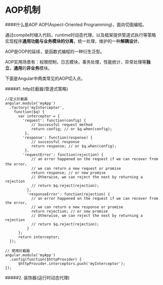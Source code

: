 # AOP机制

####什么是AOP
AOP(Aspect-Oriented Programming)，面向切面编程。

通过compile时植入代码，runtime时动态代理，以及框架提供管道式执行等策略实现程序**通用功能与业务模块的分离**，统一处理，维护的一种**解耦设计**。

AOP是OOP的延续，是函数式编程的一种衍生泛型。

AOP实用场景有：权限控制，日志模块，事务处理，性能统计，异常处理等**独立**，**通用**的**非业务**模块。

下面是Angular中两类常见的AOP切入点。

#####1. http拦截器(管道式策略)

    //定义拦截器
    angular.module('myApp')
      .factory('myInterceptor',
        function($q) {
          var interceptor = {
            'request': function(config) {
                // Successful request method
                return config; // or $q.when(config);
             },
            'response': function(response) {
                // successful response
                return response; // or $q.when(config);
             },
            'requestError': function(rejection) {
                // an error happened on the request if we can recover from the error，
                // we can return a new request or promise
                return response; // or new promise
                // Otherwise, we can reject the next by returning a rejection
                // return $q.reject(rejection);
              },
              'responseError': function(rejection) {
                // an error happened on the request if we can recover from the error,
                // we can return a new response or promise
                return rejection; // or new promise
                // Otherwise, we can reject the next by returning a rejection
                // return $q.reject(rejection);
              }
          };
          return interceptor;
      });

    // 使用拦截器
    angular.module('myApp')
      .config(function($httpProvider) {
          $httpProvider.interceptors.push('myInterceptor');
    });
#####2. 装饰器(运行时动态代理)